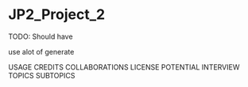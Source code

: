 # JP2_Project_2

TODO: Should have

use alot of generate

USAGE
CREDITS
COLLABORATIONS
LICENSE
POTENTIAL INTERVIEW TOPICS
	SUBTOPICS
